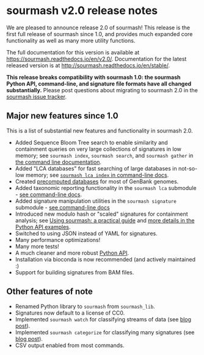 # sourmash v2.0 release notes

We are pleased to announce release 2.0 of sourmash!  This release is
the first full release of sourmash since 1.0, and provides much
expanded core functionality as well as many more utility functions.

The full documentation for this version is available at
https://sourmash.readthedocs.io/en/v2.0/. Documentation for the latest
released version is at http://sourmash.readthedocs.io/en/stable/.

**This release breaks compatibility with sourmash 1.0: the sourmash
Python API, command-line, and signature file formats have all changed
substantially.** Please post questions about migrating to sourmash 2.0
in the
[sourmash issue tracker](https://github.com/dib-lab/sourmash/issues/new).

## Major new features since 1.0

This is a list of substantial new features and functionality in sourmash 2.0.

* Added Sequence Bloom Tree search to enable similarity and containment queries on very large collections of signatures in low memory; see `sourmash index`, `sourmash search`, and `sourmash gather` in [the command line documentation](../command-line.html).
* Added "LCA databases" for fast searching of large databases in not-so-low memory; see [`sourmash lca index` in command-line docs](../command-line.html#sourmash-lca-subcommands-for-taxonomic-classification).
* Created [precomputed databases](../databases.html) for most of GenBank genomes.
* Added taxonomic reporting functionality in the `sourmash lca` submodule - [see command-line docs](../command-line.html#sourmash-lca-subcommands-for-taxonomic-classification).
* Added signature manipulation utilities in the `sourmash signature` submodule - [see command-line docs](../command-line.html#sourmash-signature-subcommands-for-signature-manipulation)
* Introduced new modulo hash or "scaled" signatures for containment analysis; see [Using sourmash: a practical guide](../using-sourmash-a-guide.html#what-resolution-should-my-signatures-be-how-should-i-compute-them) and [more details in the Python API examples](../api-example.html#sourmash-minhash-objects-and-manipulations).
* Switched to using JSON instead of YAML for signatures.
* Many performance optimizations!
* Many more tests!
* A much cleaner and more robust [Python API](../api-example.html).
* Installation via bioconda is now recommended (and actively maintained :)
* Support for building signatures from BAM files.

## Other features of note

* Renamed Python library to `sourmash` from `sourmash_lib`.
* Signatures now default to a license of CC0.
* Implemented `sourmash watch` for classifying streams of data (see [blog post](http://ivory.idyll.org/blog/2017-sourmash-sra-microbial-wgs.html)).
* Implemented `sourmash categorize` for classifying many signatures (see [blog post](http://ivory.idyll.org/blog/2017-sourmash-sra-microbial-wgs.html)).
* CSV output enabled from most commands.
